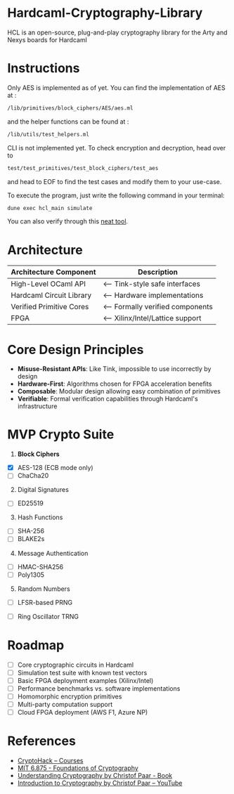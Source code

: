 # Hardcaml-Cryptography-Library
HCL is an open-source, plug-and-play cryptography library for the Arty and Nexys boards for Hardcaml

# Instructions 
Only AES is implemented as of yet. You can find the implementation of AES at :
```bash
/lib/primitives/block_ciphers/AES/aes.ml
```
and the helper functions can be found at :
```bash
/lib/utils/test_helpers.ml
```
CLI is not implemented yet. To check encryption and decryption, head over to 
```bash
test/test_primitives/test_block_ciphers/test_aes
```
and head to EOF to find the test cases and modify them to your use-case.


To execute the program, just write the following command in your terminal:
```ocaml
dune exec hcl_main simulate
```

You can also verify through this [neat tool](http://aes.online-domain-tools.com/).


# Architecture

| Architecture Component           | Description                          |
|----------------------------------|--------------------------------------|
| High-Level OCaml API             | <-- Tink-style safe interfaces       |
| Hardcaml Circuit Library         | <-- Hardware implementations         |
| Verified Primitive Cores         | <-- Formally verified components     |
| FPGA                             | <-- Xilinx/Intel/Lattice support     |


# Core Design Principles

-  **Misuse-Resistant APIs**: Like Tink, impossible to use incorrectly by design
-  **Hardware-First**: Algorithms chosen for FPGA acceleration benefits
-  **Composable**: Modular design allowing easy combination of primitives
-  **Verifiable**: Formal verification capabilities through Hardcaml's infrastructure


# MVP Crypto Suite 
1. **Block Ciphers**
- [x] AES-128 (ECB mode only)
- [ ] ChaCha20

2. Digital Signatures
- [ ] ED25519

3. Hash Functions
- [ ] SHA-256
- [ ] BLAKE2s

4. Message Authentication
- [ ] HMAC-SHA256
- [ ] Poly1305
      
5. Random Numbers
- [ ] LFSR-based PRNG
- [ ] Ring Oscillator TRNG


# Roadmap

- [ ] Core cryptographic circuits in Hardcaml
- [ ] Simulation test suite with known test vectors
- [ ] Basic FPGA deployment examples (Xilinx/Intel)
- [ ] Performance benchmarks vs. software implementations
- [ ] Homomorphic encryption primitives
- [ ] Multi-party computation support
- [ ] Cloud FPGA deployment (AWS F1, Azure NP)

# References 

- [CryptoHack – Courses](https://cryptohack.org/courses/)
- [MIT 6.875 - Foundations of Cryptography](http://mit6875.org/)
- [Understanding Cryptography by Christof Paar - Book](https://www.cryptography-textbook.com/book/#toc)
- [Introduction to Cryptography by Christof Paar – YouTube](https://www.youtube.com/@introductiontocryptography4223/videos)
